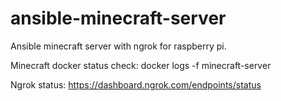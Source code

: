 # ansible-minecraft-server
Ansible minecraft server with ngrok for raspberry pi.


Minecraft docker status check: docker logs -f minecraft-server

Ngrok status: https://dashboard.ngrok.com/endpoints/status
